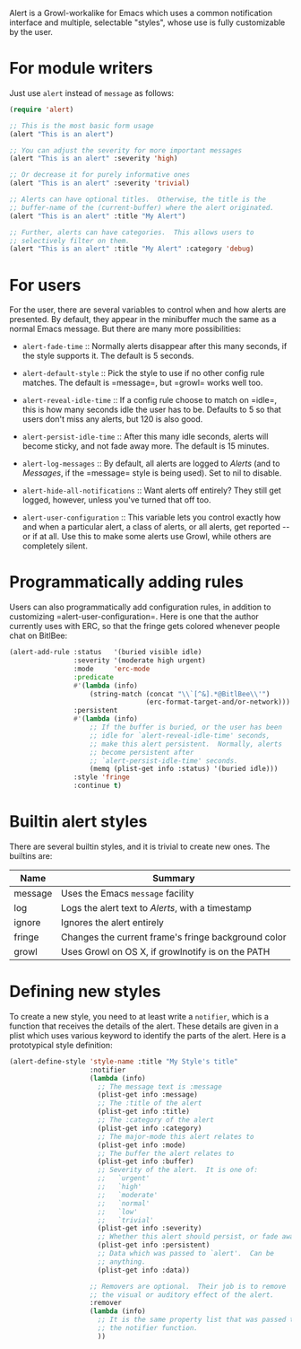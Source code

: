 Alert is a Growl-workalike for Emacs which uses a common notification
interface and multiple, selectable "styles", whose use is fully customizable
by the user.

# For module writers

Just use `alert` instead of `message` as follows:

``` lisp
(require 'alert)

;; This is the most basic form usage
(alert "This is an alert")

;; You can adjust the severity for more important messages
(alert "This is an alert" :severity 'high)

;; Or decrease it for purely informative ones
(alert "This is an alert" :severity 'trivial)

;; Alerts can have optional titles.  Otherwise, the title is the
;; buffer-name of the (current-buffer) where the alert originated.
(alert "This is an alert" :title "My Alert")

;; Further, alerts can have categories.  This allows users to
;; selectively filter on them.
(alert "This is an alert" :title "My Alert" :category 'debug)
```

# For users

For the user, there are several variables to control when and how alerts
are presented.  By default, they appear in the minibuffer much the same
as a normal Emacs message.  But there are many more possibilities:

  - `alert-fade-time` ::
    Normally alerts disappear after this many seconds, if the style
    supports it.  The default is 5 seconds.

  - `alert-default-style` ::
    Pick the style to use if no other config rule matches.  The
    default is =message=, but =growl= works well too.

  - `alert-reveal-idle-time` ::
    If a config rule choose to match on =idle=, this is how many
    seconds idle the user has to be.  Defaults to 5 so that users
    don't miss any alerts, but 120 is also good.

  - `alert-persist-idle-time` ::
    After this many idle seconds, alerts will become sticky, and not
    fade away more.  The default is 15 minutes.

  - `alert-log-messages` ::
    By default, all alerts are logged to *Alerts* (and to *Messages*,
    if the =message= style is being used).  Set to nil to disable.

  - `alert-hide-all-notifications` ::
    Want alerts off entirely?  They still get logged, however, unless
    you've turned that off too.

  - `alert-user-configuration` ::
    This variable lets you control exactly how and when a particular
    alert, a class of alerts, or all alerts, get reported -- or if at
    all.  Use this to make some alerts use Growl, while others are
    completely silent.

# Programmatically adding rules

Users can also programmatically add configuration rules, in addition to
customizing =alert-user-configuration=.  Here is one that the author
currently uses with ERC, so that the fringe gets colored whenever people
chat on BitlBee:

``` lisp
(alert-add-rule :status   '(buried visible idle)
                :severity '(moderate high urgent)
                :mode     'erc-mode
                :predicate
                #'(lambda (info)
                    (string-match (concat "\\`[^&].*@BitlBee\\'")
                                  (erc-format-target-and/or-network)))
                :persistent
                #'(lambda (info)
                    ;; If the buffer is buried, or the user has been
                    ;; idle for `alert-reveal-idle-time' seconds,
                    ;; make this alert persistent.  Normally, alerts
                    ;; become persistent after
                    ;; `alert-persist-idle-time' seconds.
                    (memq (plist-get info :status) '(buried idle)))
                :style 'fringe
                :continue t)
```

# Builtin alert styles

There are several builtin styles, and it is trivial to create new ones.
The builtins are:

| Name    | Summary                                             |
| ------- | --------------------------------------------------- |
| message | Uses the Emacs `message` facility                   |
| log     | Logs the alert text to *Alerts*, with a timestamp   |
| ignore  | Ignores the alert entirely                          |
| fringe  | Changes the current frame's fringe background color |
| growl   | Uses Growl on OS X, if growlnotify is on the PATH   |

# Defining new styles

To create a new style, you need to at least write a `notifier`, which is
a function that receives the details of the alert.  These details are
given in a plist which uses various keyword to identify the parts of the
alert.  Here is a prototypical style definition:

``` lisp
(alert-define-style 'style-name :title "My Style's title"
                    :notifier
                    (lambda (info)
                      ;; The message text is :message
                      (plist-get info :message)
                      ;; The :title of the alert
                      (plist-get info :title)
                      ;; The :category of the alert
                      (plist-get info :category)
                      ;; The major-mode this alert relates to
                      (plist-get info :mode)
                      ;; The buffer the alert relates to
                      (plist-get info :buffer)
                      ;; Severity of the alert.  It is one of:
                      ;;   `urgent'
                      ;;   `high'
                      ;;   `moderate'
                      ;;   `normal'
                      ;;   `low'
                      ;;   `trivial'
                      (plist-get info :severity)
                      ;; Whether this alert should persist, or fade away
                      (plist-get info :persistent)
                      ;; Data which was passed to `alert'.  Can be
                      ;; anything.
                      (plist-get info :data))

                    ;; Removers are optional.  Their job is to remove
                    ;; the visual or auditory effect of the alert.
                    :remover
                    (lambda (info)
                      ;; It is the same property list that was passed to
                      ;; the notifier function.
                      ))
```